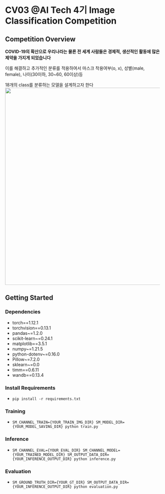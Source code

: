 # CV03 @AI Tech 4기 Image Classification Competition

## **Competition Overview**

**COVID-19의 확산으로 우리나라는 물론 전 세계 사람들은 경제적, 생산적인 활동에 많은 제약을 가지게 되었습니다**

이를 해결하고 추가적인 분류를 적용하여서 마스크 착용여부(o, x), 성별(male, female), 나이(30이하, 30~60, 60이상)등

18개의 class를 분류하는 모델을 설계하고자 한다
<br><img src="https://user-images.githubusercontent.com/68888169/200252310-6085da88-0a73-4b53-97d1-9a8e27a4eb70.png" width="640"/><br>




## Getting Started    
### Dependencies
- torch==1.12.1
- torchvision==0.13.1
- pandas~=1.2.0
- scikit-learn~=0.24.1
- matplotlib==3.5.1
- numpy~=1.21.5
- python-dotenv~=0.16.0
- Pillow~=7.2.0
- sklearn~=0.0
- timm==0.6.11
- wandb==0.13.4

### Install Requirements
- `pip install -r requirements.txt`

### Training
- `SM_CHANNEL_TRAIN={YOUR_TRAIN_IMG_DIR} SM_MODEL_DIR={YOUR_MODEL_SAVING_DIR} python train.py`

### Inference
- `SM_CHANNEL_EVAL={YOUR_EVAL_DIR} SM_CHANNEL_MODEL={YOUR_TRAINED_MODEL_DIR} SM_OUTPUT_DATA_DIR={YOUR_INFERENCE_OUTPUT_DIR} python inference.py`

### Evaluation
- `SM_GROUND_TRUTH_DIR={YOUR_GT_DIR} SM_OUTPUT_DATA_DIR={YOUR_INFERENCE_OUTPUT_DIR} python evaluation.py`
